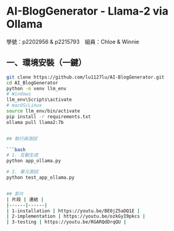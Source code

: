 # AI-BlogGenerator - Llama-2 via Ollama  
學號：p2202956 & p2215793　組員：Chloe & Winnie

## 一、環境安裝（一鍵）
```bash
git clone https://github.com/lu1127lu/AI-BlogGenerator.git
cd AI_BlogGenerator
python -m venv llm_env
# Windows
llm_env\Scripts\activate
# macOS/Linux
source llm_env/bin/activate
pip install -r requirements.txt
ollama pull llama2:7b


## 執行與測試

```bash
# 1. 互動生成
python app_ollama.py

# 2. 單元測試
python test_app_ollama.py


## 影片
| 片段 | 連結 |
|------|------|
| 1-installation | https://youtu.be/BE0jZ5aDQ1E |
| 2-implementation | https://youtu.be/ozkGyI9pkcs |
| 3-testing | https://youtu.be/RGARQdDrqQU |


